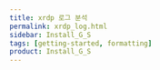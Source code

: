 ```yaml
---
title: xrdp 로그 분석
permalink: xrdp_log.html
sidebar: Install_G_S
tags: [getting-started, formatting]
product: Install_G_S
---
```

